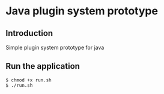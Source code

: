 # Java plugin system prototype

## Introduction
Simple plugin system prototype for java


## Run the application

```
$ chmod +x run.sh
$ ./run.sh

```

